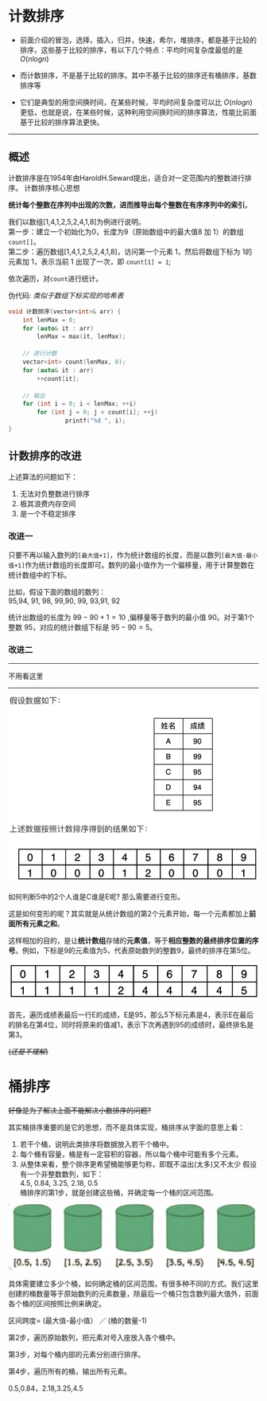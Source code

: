 # 计数排序
- 前面介绍的冒泡，选择，插入，归并，快速，希尔，堆排序，都是基于比较的排序，这些基于比较的排序，有以下几个特点：平均时间复杂度最低的是 $O(nlogn)$

- 而计数排序，不是基于比较的排序。其中不基于比较的排序还有桶排序，基数排序等

- 它们是典型的用空间换时间，在某些时候，平均时间复杂度可以比 $O(nlogn)$ 更低，也就是说，在某些时候，这种利用空间换时间的排序算法，性能比前面基于比较的排序算法更快。

---
## 概述

计数排序是在1954年由HaroldH.Seward提出，适合对一定范围内的整数进行排序。
计数排序核心思想

**统计每个整数在序列中出现的次数，进而推导出每个整数在有序序列中的索引**。

我们以数组[1,4,1,2,5,2,4,1,8]为例进行说明。<br>
第一步：建立一个初始化为0，长度为9（原始数组中的最大值8 加 1）的数组`count[]`。<br>
第二步：遍历数组[1,4,1,2,5,2,4,1,8]，访问第一个元素 1，然后将数组下标为 1的元素加 1，表示当前 1 出现了一次，即 `count[1] = 1`;

依次遍历，对`count`进行统计。

伪代码: *类似于数组下标实现的哈希表*

```C++
void 计数排序(vector<int>& arr) {
    int lenMax = 0;
    for (auto& it : arr)
        lenMax = max(it, lenMax);

    // 进行计数
    vector<int> count(lenMax, 0);
    for (auto& it : arr)
        ++count[it];

    // 输出
    for (int i = 0; i < lenMax; ++i)
        for (int j = 0; j < count[i]; ++j)
                printf("%d ", i);
}
```

## 计数排序的改进

上述算法的问题如下：
1. 无法对负整数进行排序
2. 极其浪费内存空间
3. 是一个不稳定排序

### 改进一

只要不再以输入数列的`[最大值+1]`，作为统计数组的长度，而是以数列`[最大值-最小值+1]`作为统计数组的长度即可。数列的最小值作为一个偏移量，用于计算整数在统计数组中的下标。

比如，假设下面的数组的数列：<br>
95,94, 91, 98, 99,90, 99, 93,91, 92

统计出数组的长度为 $99-90+1=10$ ,偏移量等于数列的最小值 $90$。对于第1个整数 $95$，对应的统计数组下标是 $95-90=5$。

### 改进二

---
不用看这里

---

![Clip_2024-02-16_10-43-12.png ##w600##](./Clip_2024-02-16_10-43-12.png)

如何判断5中的2个人谁是C谁是E呢? 那么需要进行变形。

这是如何变形的呢？其实就是从统计数组的第2个元素开始，每一个元素都加上**前面所有元素之和**。

这样相加的目的，是让**统计数组**存储的**元素值**，等于**相应整数的最终排序位置的序号**。例如，下标是9的元素值为5，代表原始数列的整数9，最终的排序在第5位。


![Clip_2024-02-16_10-45-07.png ##w600##](./Clip_2024-02-16_10-45-07.png)

首先，遍历成绩表最后一行E的成绩，E是95，那么5下标元素是4，表示E在最后的排名在第4位，同时将原来的值减1，表示下次再遇到95的成绩时，最终排名是第3。

~~(*还是不理解*)~~

# 桶排序
~~好像是为了解决上面不能解决小数排序的问题?~~

其实桶排序重要的是它的思想，而不是具体实现，桶排序从字面的意思上看：
1. 若干个桶，说明此类排序将数据放入若干个桶中。
2. 每个桶有容量，桶是有一定容积的容器，所以每个桶中可能有多个元素。
3. 从整体来看，整个排序更希望桶能够更匀称，即既不溢出(太多)又不太少
假设有一个非整数数列，如下：<br>
4.5, 0.84, 3.25, 2.18, 0.5<br>
桶排序的第1步，就是创建这些桶，并确定每一个桶的区间范围。

![Clip_2024-02-16_10-53-37.png ##w400##](./Clip_2024-02-16_10-53-37.png)

具体需要建立多少个桶，如何确定桶的区间范围，有很多种不同的方式。我们这里创建的桶数量等于原始数列的元素数量，除最后一个桶只包含数列最大值外，前面各个桶的区间按照比例来确定。

区间跨度= (最大值-最小值） ／ (桶的数量-1)

第2步，遍历原始数列，把元素对号入座放入各个桶中。

第3步，对每个桶内部的元素分别进行排序。

第4步，遍历所有的桶，输出所有元素。

0.5,0.84，2.18,3.25,4.5